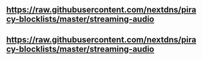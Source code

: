 ## https://raw.githubusercontent.com/nextdns/piracy-blocklists/master/streaming-audio
## https://raw.githubusercontent.com/nextdns/piracy-blocklists/master/streaming-audio

